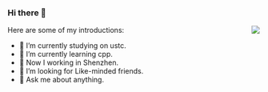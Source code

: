 ### Hi there 👋

<img align="right" src="https://github-readme-stats.vercel.app/api?username=AustinDeng&show_icons=true&count_private=true&hide_border=true&cache_seconds=1900"/>

Here are some of my introductions:

- 🔭 I’m currently studying on ustc. 
- 🌱 I’m currently learning cpp.
- :office: Now I working in Shenzhen.
- 🤔 I’m looking for Like-minded friends.
- 💬 Ask me about anything.






<!--
**AustinDeng/AustinDeng** is a ✨ _special_ ✨ repository because its `README.md` (this file) appears on your GitHub profile.

[![Top Langs](https://github-readme-stats.vercel.app/api/top-langs/?username=AustinDeng)](https://github.com/anuraghazra/github-readme-stats)
![AustinDeng's GitHub stats](https://github-readme-stats.vercel.app/api?username=AustinDeng&show_icons=true)
Here are some ideas to get you started:

- 🔭 I’m currently working on ...
- 🌱 I’m currently learning ...
- 👯 I’m looking to collaborate on ...
- 🤔 I’m looking for help with ...
- 💬 Ask me about ...
- 📫 How to reach me: ...
- 😄 Pronouns: ...
- ⚡ Fun fact: ...
-->
